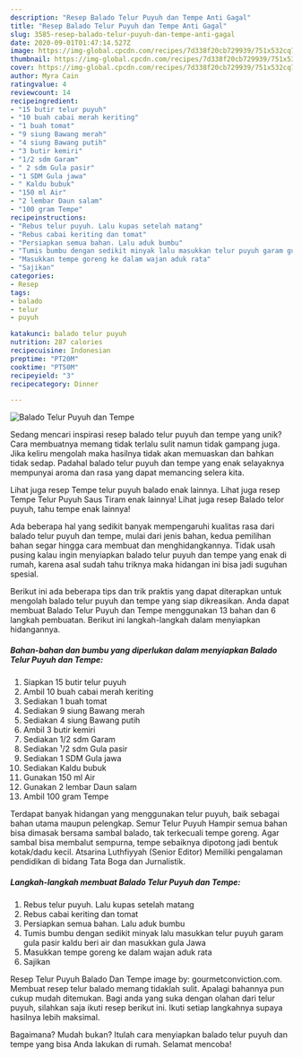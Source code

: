 ```yaml
---
description: "Resep Balado Telur Puyuh dan Tempe Anti Gagal"
title: "Resep Balado Telur Puyuh dan Tempe Anti Gagal"
slug: 3585-resep-balado-telur-puyuh-dan-tempe-anti-gagal
date: 2020-09-01T01:47:14.527Z
image: https://img-global.cpcdn.com/recipes/7d338f20cb729939/751x532cq70/balado-telur-puyuh-dan-tempe-foto-resep-utama.jpg
thumbnail: https://img-global.cpcdn.com/recipes/7d338f20cb729939/751x532cq70/balado-telur-puyuh-dan-tempe-foto-resep-utama.jpg
cover: https://img-global.cpcdn.com/recipes/7d338f20cb729939/751x532cq70/balado-telur-puyuh-dan-tempe-foto-resep-utama.jpg
author: Myra Cain
ratingvalue: 4
reviewcount: 14
recipeingredient:
- "15 butir telur puyuh"
- "10 buah cabai merah keriting"
- "1 buah tomat"
- "9 siung Bawang merah"
- "4 siung Bawang putih"
- "3 butir kemiri"
- "1/2 sdm Garam"
- " 2 sdm Gula pasir"
- "1 SDM Gula jawa"
- " Kaldu bubuk"
- "150 ml Air"
- "2 lembar Daun salam"
- "100 gram Tempe"
recipeinstructions:
- "Rebus telur puyuh. Lalu kupas setelah matang"
- "Rebus cabai keriting dan tomat"
- "Persiapkan semua bahan. Lalu aduk bumbu"
- "Tumis bumbu dengan sedikit minyak lalu masukkan telur puyuh garam gula pasir kaldu beri air dan masukkan gula Jawa"
- "Masukkan tempe goreng ke dalam wajan aduk rata"
- "Sajikan"
categories:
- Resep
tags:
- balado
- telur
- puyuh

katakunci: balado telur puyuh 
nutrition: 287 calories
recipecuisine: Indonesian
preptime: "PT20M"
cooktime: "PT50M"
recipeyield: "3"
recipecategory: Dinner

---
```



![Balado Telur Puyuh dan Tempe](https://img-global.cpcdn.com/recipes/7d338f20cb729939/751x532cq70/balado-telur-puyuh-dan-tempe-foto-resep-utama.jpg)

Sedang mencari inspirasi resep balado telur puyuh dan tempe yang unik? Cara membuatnya memang tidak terlalu sulit namun tidak gampang juga. Jika keliru mengolah maka hasilnya tidak akan memuaskan dan bahkan tidak sedap. Padahal balado telur puyuh dan tempe yang enak selayaknya mempunyai aroma dan rasa yang dapat memancing selera kita.

Lihat juga resep Tempe telur puyuh balado enak lainnya. Lihat juga resep Tempe Telur Puyuh Saus Tiram enak lainnya! Lihat juga resep Balado telor puyuh, tahu tempe enak lainnya!

Ada beberapa hal yang sedikit banyak mempengaruhi kualitas rasa dari balado telur puyuh dan tempe, mulai dari jenis bahan, kedua pemilihan bahan segar hingga cara membuat dan menghidangkannya. Tidak usah pusing kalau ingin menyiapkan balado telur puyuh dan tempe yang enak di rumah, karena asal sudah tahu triknya maka hidangan ini bisa jadi suguhan spesial.


Berikut ini ada beberapa tips dan trik praktis yang dapat diterapkan untuk mengolah balado telur puyuh dan tempe yang siap dikreasikan. Anda dapat membuat Balado Telur Puyuh dan Tempe menggunakan 13 bahan dan 6 langkah pembuatan. Berikut ini langkah-langkah dalam menyiapkan hidangannya.

<!--inarticleads1-->

##### Bahan-bahan dan bumbu yang diperlukan dalam menyiapkan Balado Telur Puyuh dan Tempe:

1. Siapkan 15 butir telur puyuh
1. Ambil 10 buah cabai merah keriting
1. Sediakan 1 buah tomat
1. Sediakan 9 siung Bawang merah
1. Sediakan 4 siung Bawang putih
1. Ambil 3 butir kemiri
1. Sediakan 1/2 sdm Garam
1. Sediakan  ¹/2 sdm Gula pasir
1. Sediakan 1 SDM Gula jawa
1. Sediakan  Kaldu bubuk
1. Gunakan 150 ml Air
1. Gunakan 2 lembar Daun salam
1. Ambil 100 gram Tempe


Terdapat banyak hidangan yang menggunakan telur puyuh, baik sebagai bahan utama maupun pelengkap. Semur Telur Puyuh Hampir semua bahan bisa dimasak bersama sambal balado, tak terkecuali tempe goreng. Agar sambal bisa membalut sempurna, tempe sebaiknya dipotong jadi bentuk kotak/dadu kecil. Atsarina Luthfiyyah (Senior Editor) Memiliki pengalaman pendidikan di bidang Tata Boga dan Jurnalistik. 

<!--inarticleads2-->

##### Langkah-langkah membuat Balado Telur Puyuh dan Tempe:

1. Rebus telur puyuh. Lalu kupas setelah matang
1. Rebus cabai keriting dan tomat
1. Persiapkan semua bahan. Lalu aduk bumbu
1. Tumis bumbu dengan sedikit minyak lalu masukkan telur puyuh garam gula pasir kaldu beri air dan masukkan gula Jawa
1. Masukkan tempe goreng ke dalam wajan aduk rata
1. Sajikan


Resep Telur Puyuh Balado Dan Tempe image by: gourmetconviction.com. Membuat resep telur balado memang tidaklah sulit. Apalagi bahannya pun cukup mudah ditemukan. Bagi anda yang suka dengan olahan dari telur puyuh, silahkan saja ikuti resep berikut ini. Ikuti setiap langkahnya supaya hasilnya lebih maksimal. 

Bagaimana? Mudah bukan? Itulah cara menyiapkan balado telur puyuh dan tempe yang bisa Anda lakukan di rumah. Selamat mencoba!
